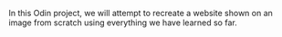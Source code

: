 In this Odin project, we will attempt to recreate a website shown on an image from scratch using everything we have learned so far.
